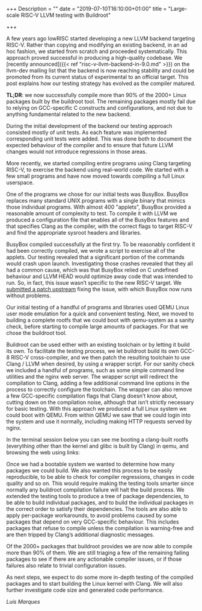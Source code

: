 +++
Description = ""
date = "2019-07-10T16:10:00+01:00"
title = "Large-scale RISC-V LLVM testing with Buildroot"

+++

A few years ago lowRISC started developing a new LLVM backend targeting RISC-V.
Rather than copying and modifying an existing backend, in an ad hoc fashion, we
started from scratch and proceeded systematically. This approach proved
successful in producing a high-quality codebase. We [recently announced]({{<
ref "risc-v-llvm-backend-in-9.0.md" >}}) on the llvm-dev mailing
list that the backend is now reaching stability and could be promoted from its
current status of experimental to an official target. This post explains how
our testing strategy has evolved as the compiler matured.

**TL;DR**: we now successfully compile more than 90% of the 2000+ Linux packages
built by the buildroot tool. The remaining packages mostly fail due to relying
on GCC-specific C constructs and configurations, and not due to anything
fundamental related to the new backend.

During the initial development of the backend our testing approach consisted
mostly of unit tests. As each feature was implemented corresponding unit tests
were added. This was done both to document the expected behaviour of the
compiler and to ensure that future LLVM changes would not introduce regressions
in those areas.

More recently, we started compiling entire programs using Clang targeting
RISC-V, to exercise the backend using real-world code. We started with a few
small programs and have now moved towards compiling a full Linux userspace.

One of the programs we chose for our initial tests was BusyBox. BusyBox
replaces many standard UNIX programs with a single binary that mimics those
individual programs. With almost 400 "applets", BusyBox provided a reasonable
amount of complexity to test. To compile it with LLVM we produced a
configuration file that enables all of the BusyBox features and that specifies
Clang as the compiler, with the correct flags to target RISC-V and find the
appropriate sysroot headers and libraries.

BusyBox compiled successfully at the first try. To be reasonably confident it
had been correctly compiled, we wrote a script to exercise all of the applets.
Our testing revealed that a significant portion of the commands would crash
upon launch. Investigating those crashes revealed that they all had a common
cause, which was that BusyBox relied on C undefined behaviour and LLVM HEAD
would optimize away code that was intended to run. So, in fact, this issue
wasn’t specific to the new RISC-V target. We [submitted a patch upstream](http://lists.busybox.net/pipermail/busybox/2019-June/087337.html) fixing
the issue, with which BusyBox now runs without problems.

Our initial testing of a handful of programs and libraries used QEMU Linux user
mode emulation for a quick and convenient testing. Next, we moved to building a
complete rootfs that we could boot with qemu-system as a sanity check, before
starting to compile large amounts of packages. For that we chose the buildroot
tool.

Buildroot can be used either with an existing toolchain or by letting it build
its own. To facilitate the testing process, we let buildroot build its own
GCC-8 RISC-V cross-compiler, and we then patch the resulting toolchain to use
Clang / LLVM when desired, by using a wrapper script. For our sanity check we
included a handful of programs, such as some simple command line utilities and
the nginx web server. The wrapper script will redirect the compilation to
Clang, adding a few additional command line options in the process to correctly
configure the toolchain. The wrapper can also remove a few GCC-specific
compilation flags that Clang doesn’t know about, cutting down on the
compilation noise, although that isn’t strictly necessary for basic testing.
With this approach we produced a full Linux system we could boot with QEMU.
From within QEMU we saw that we could login into the system and use it
normally, including making HTTP requests served by nginx.

In the terminal session below you can see me booting a clang-built rootfs
(everything other than the kernel and glibc is built by Clang) in qemu, and
browsing the web using links:

<script id="asciicast-9Cde6gZq8KljgZD50BhLFSms6" src="https://asciinema.org/a/9Cde6gZq8KljgZD50BhLFSms6.js" async></script>

Once we had a bootable system we wanted to determine how many packages we could
build. We also wanted this process to be easily reproducible, to be able to
check for compiler regressions, changes in code quality and so on. This would
require making the testing tools smarter since normally any buildroot
compilation failure will halt the build process. We extended the testing tools
to produce a tree of package dependencies, to be able to build individual
packages, and to build the individual packages in the correct order to satisfy
their dependencies. The tools are also able to apply per-package workarounds,
to avoid problems caused by some packages that depend on very GCC-specific
behaviour. This includes packages that refuse to compile unless the compilation
is warning-free and are then tripped by Clang’s additional diagnostic messages.

Of the 2000+ packages that buildroot provides we are now able to compile more
than 90% of them. We are still triaging a few of the remaining failing packages
to see if there are any actionable compiler issues, or if those failures also
relate to trivial configuration issues.

As next steps, we expect to do some more in-depth testing of the compiled
packages and to start building the Linux kernel with Clang. We will also
further investigate code size and generated code performance.

_Luís Marques_
